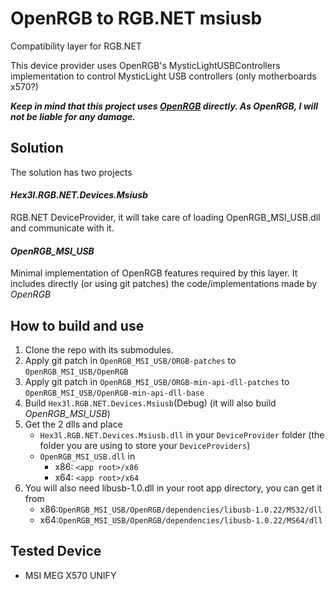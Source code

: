 # OpenRGB to RGB.NET msiusb
Compatibility layer for RGB.NET

This device provider uses OpenRGB's MysticLightUSBControllers implementation to control MysticLight USB controllers (only motherboards x570?)

**_Keep in mind that this project uses [OpenRGB](https://gitlab.com/CalcProgrammer1/OpenRGB) directly. As OpenRGB, I will not be liable for any damage._**

## Solution

The solution has two projects

#### _Hex3l.RGB.NET.Devices.Msiusb_
RGB.NET DeviceProvider, it will take care of loading OpenRGB_MSI_USB.dll and communicate with it.

#### _OpenRGB_MSI_USB_
Minimal implementation of OpenRGB features required by this layer. It includes directly (or using git patches) the code/implementations made by _OpenRGB_


## How to build and use

1. Clone the repo with its submodules.
2. Apply git patch in `OpenRGB_MSI_USB/ORGB-patches` to `OpenRGB_MSI_USB/OpenRGB`
3. Apply git patch in `OpenRGB_MSI_USB/ORGB-min-api-dll-patches` to `OpenRGB_MSI_USB/OpenRGB-min-api-dll-base`
4. Build `Hex3l.RGB.NET.Devices.Msiusb`(Debug) (it will also build _OpenRGB_MSI_USB_)
5. Get the 2 dlls and place
   - `Hex3l.RGB.NET.Devices.Msiusb.dll` in your `DeviceProvider` folder (the folder you are using to store your `DeviceProviders`)
   - `OpenRGB_MSI_USB.dll` in 
      - x86: `<app root>/x86`
      - x64: `<app root>/x64`
6. You will also need libusb-1.0.dll in your root app directory, you can get it from 
   - x86:`OpenRGB_MSI_USB/OpenRGB/dependencies/libusb-1.0.22/MS32/dll`
   - x64:`OpenRGB_MSI_USB/OpenRGB/dependencies/libusb-1.0.22/MS64/dll`


## Tested Device

 - MSI MEG X570 UNIFY
